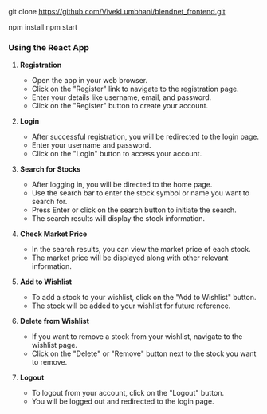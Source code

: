 git clone https://github.com/VivekLumbhani/blendnet_frontend.git

npm install
npm start

### Using the React App

1. **Registration**
   - Open the app in your web browser.
   - Click on the "Register" link to navigate to the registration page.
   - Enter your details like username, email, and password.
   - Click on the "Register" button to create your account.

2. **Login**
   - After successful registration, you will be redirected to the login page.
   - Enter your username and password.
   - Click on the "Login" button to access your account.

3. **Search for Stocks**
   - After logging in, you will be directed to the home page.
   - Use the search bar to enter the stock symbol or name you want to search for.
   - Press Enter or click on the search button to initiate the search.
   - The search results will display the stock information.

4. **Check Market Price**
   - In the search results, you can view the market price of each stock.
   - The market price will be displayed along with other relevant information.

5. **Add to Wishlist**
   - To add a stock to your wishlist, click on the "Add to Wishlist" button.
   - The stock will be added to your wishlist for future reference.

6. **Delete from Wishlist**
   - If you want to remove a stock from your wishlist, navigate to the wishlist page.
   - Click on the "Delete" or "Remove" button next to the stock you want to remove.

7. **Logout**
   - To logout from your account, click on the "Logout" button.
   - You will be logged out and redirected to the login page.

